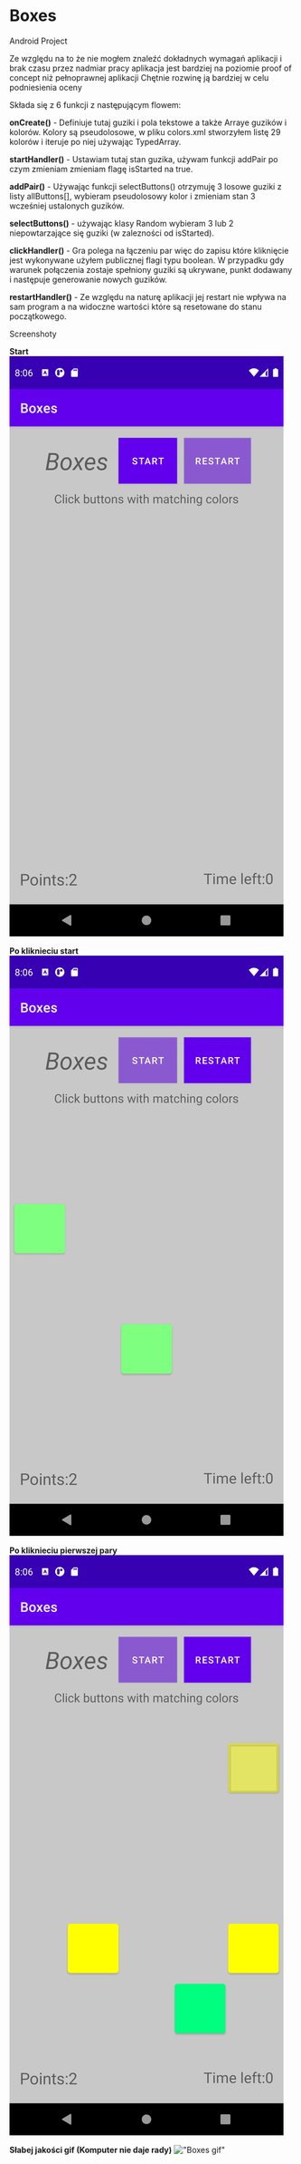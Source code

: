 # Boxes
Android Project

Ze względu na to że nie mogłem znaleźć dokładnych wymagań aplikacji i brak czasu przez nadmiar pracy aplikacja jest bardziej na poziomie proof of concept niż pełnoprawnej aplikacji
Chętnie rozwinę ją bardziej w celu podniesienia oceny

Składa się z 6 funkcji z następującym flowem:

  **onCreate()** - Definiuje tutaj guziki i pola tekstowe a także Arraye guzików i kolorów.
                   Kolory są pseudolosowe, w pliku colors.xml stworzyłem listę 29 kolorów i iteruje po niej używając TypedArray.
                
  **startHandler()** - Ustawiam tutaj stan guzika, używam funkcji addPair po czym zmieniam zmieniam flagę isStarted na true.
  
  **addPair()** - Używając funkcji selectButtons() otrzymuję 3 losowe guziki z listy allButtons[], wybieram pseudolosowy kolor i zmieniam stan 3 wcześniej ustalonych guzików.
  
  **selectButtons()** - używając klasy Random wybieram 3 lub 2 niepowtarzające się guziki (w zalezności od isStarted).
  
  **clickHandler()** - Gra polega na łączeniu par więc do zapisu które kliknięcie jest wykonywane użyłem publicznej flagi typu boolean.
                       W przypadku gdy warunek połączenia zostaje spełniony guziki są ukrywane, punkt dodawany i następuje generowanie nowych guzików.
                       
  **restartHandler()** - Ze względu na naturę aplikacji jej restart nie wpływa na sam program a na widoczne wartości które są resetowane do stanu początkowego.
  
  Screenshoty
  
  **Start**
  !["Start"](start.png)
  
  **Po kliknieciu start**
  !["Pierwsza para"](1.png)
  
  **Po kliknieciu pierwszej pary**
  !["Druga para"](2.png)
  
  **Słabej jakości gif (Komputer nie daje rady)**
  !["Boxes gif"](Boxes.gif)
  
  
